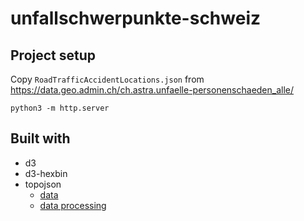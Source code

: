 # unfallschwerpunkte-schweiz

## Project setup

Copy `RoadTrafficAccidentLocations.json` from https://data.geo.admin.ch/ch.astra.unfaelle-personenschaeden_alle/

```
python3 -m http.server
```


## Built with

- d3
- d3-hexbin
- topojson
  * [data](https://www.swisstopo.admin.ch/)
  * [data processing](https://github.com/interactivethings/swiss-maps)